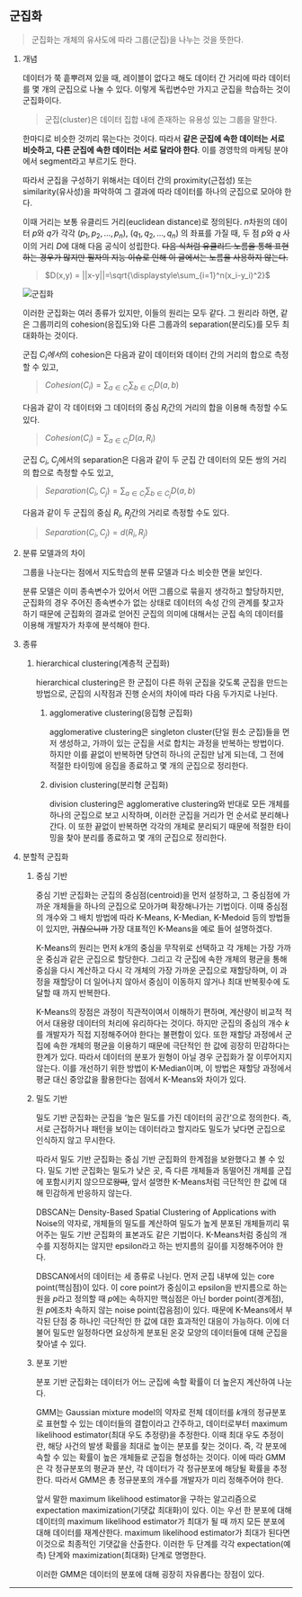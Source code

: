 ## 군집화

> 군집화는 개체의 유사도에 따라 그룹(군집)을 나누는 것을 뜻한다.

1. 개념

   데이터가 쭉 흩뿌려져 있을 때, 레이블이 없다고 해도 데이터 간 거리에 따라 데이터를 몇 개의 군집으로 나눌 수 있다. 이렇게 독립변수만 가지고 군집을 학습하는 것이 군집화이다.

   > 군집(cluster)은 데이터 집합 내에 존재하는 유용성 있는 그룹을 말한다.

   한마디로 비슷한 것끼리 묶는다는 것이다. 따라서 **같은 군집에 속한 데이터는 서로 비슷하고, 다른 군집에 속한 데이터는 서로 달라야 한다**. 이를 경영학의 마케팅 분야에서 segment라고 부르기도 한다.

   따라서 군집을 구성하기 위해서는 데이터 간의 proximity(근접성) 또는 similarity(유사성)을 파악하여 그 결과에 따라 데이터를 하나의 군집으로 모아야 한다.

   이때 거리는 보통 유클리드 거리(euclidean distance)로 정의된다. $n$차원의 데이터 $p$와 $q$가 각각 $(p_1, p_2, … , p_n)$, $(q_1, q_2, …, q_n)$ 의 좌표를 가질 때, 두 점 $p$와 $q$ 사이의 거리 $D$에 대해 다음 공식이 성립한다. ~~다음 식처럼 유클리드 노름을 통해 표현하는 경우가 많지만 필자의 지능 이슈로 인해 이 글에서는 노름을 사용하지 않는다.~~

   > $D(x,y) = ||x-y||=\sqrt{\displaystyle\sum_{i=1}^n(x_i-y_i)^2}$

   ![군집화](https://github.com/user-attachments/assets/0080383b-8b5c-422a-8192-8a7dde0c6ec7)

   이러한 군집화는 여러 종류가 있지만, 이들의 원리는 모두 같다. 그 원리라 하면, 같은 그룹끼리의 cohesion(응집도)와 다른 그룹과의 separation(분리도)를 모두 최대화하는 것이다.

   군집 $C_i에서$의 cohesion은 다음과 같이 데이터와 데이터 간의 거리의 합으로 측정할 수 있고,

   > $Cohesion(C_i) = \displaystyle\sum_{a∈C_i}\displaystyle\sum_{b∈C_i}D(a,b)$

   다음과 같이 각 데이터와 그 데이터의 중심 $R_i$간의 거리의 합을 이용해 측정할 수도 있다.

   > $Cohesion(C_i) = \displaystyle\sum_{a∈C_i}D(a, R_i)$

   군집 $C_i$, $C_j$에서의 separation은 다음과 같이 두 군집 간 데이터의 모든 쌍의 거리의 합으로 측정할 수도 있고,

   > $Separation(C_i, C_j) = \displaystyle\sum_{a∈C_i}\displaystyle\sum_{b∈C_j}D(a,b)$

   다음과 같이 두 군집의 중심 $R_i$, $R_j$간의 거리로 측정할 수도 있다.

   > $Separation(C_i, C_j) = d(R_i, R_j)$

2. 분류 모델과의 차이

   그룹을 나눈다는 점에서 지도학습의 분류 모델과 다소 비슷한 면을 보인다.

   분류 모델은 이미 종속변수가 있어서 어떤 그룹으로 묶을지 생각하고 할당하지만, 군집화의 경우 주어진 종속변수가 없는 상태로 데이터의 속성 간의 관계를 찾고자 하기 때문에 군집화의 결과로 얻어진 군집의 의미에 대해서는 군집 속의 데이터를 이용해 개발자가 차후에 분석해야 한다.

3. 종류

   1. hierarchical clustering(계층적 군집화)

      hierarchical clustering은 한 군집이 다른 하위 군집을 갖도록 군집을 만드는 방법으로, 군집의 시작점과 진행 순서의 차이에 따라 다음 두가지로 나뉜다.

      1. agglomerative clustering(응집형 군집화)

         agglomerative clustering은 singleton cluster(단일 원소 군집)들을 먼저 생성하고, 가까이 있는 군집을 서로 합치는 과정을 반복하는 방법이다. 하지만 이를 끝없이 반복하면 당연히 하나의 군집만 남게 되는데, 그 전에 적절한 타이밍에 응집을 종료하고 몇 개의 군집으로 정리한다.

      2. division clustering(분리형 군집화)

         division clustering은 agglomerative clustering와 반대로 모든 개체를 하나의 군집으로 보고 시작하며, 이러한 군집을 거리가 먼 순서로 분리해나간다. 이 또한 끝없이 반복하면 각각의 개체로 분리되기 때문에 적절한 타이밍을 찾아 분리를 종료하고 몇 개의 군집으로 정리한다.

4. 분할적 군집화

   1. 중심 기반

      중심 기반 군집화는 군집의 중심점(centroid)을 먼저 설정하고, 그 중심점에 가까운 개체들을 하나의 군집으로 모아가며 확장해나가는 기법이다. 이때 중심점의 개수와 그 배치 방법에 따라 K-Means, K-Median, K-Medoid 등의 방법들이 있지만, ~~귀찮으니까~~ 가장 대표적인 K-Means을 예로 들어 설명하겠다.

      K-Means의 원리는 먼저 $k$개의 중심을 무작위로 선택하고 각 개체는 가장 가까운 중심과 같은 군집으로 할당한다. 그리고 각 군집에 속한 개체의 평균을 통해 중심을 다시 계산하고 다시 각 개체의 가장 가까운 군집으로 재할당하며, 이 과정을 재할당이 더 일어나지 않아서 중심이 이동하지 않거나 최대 반복횟수에 도달할 때 까지 반복한다.

      K-Means의 장점은 과정이 직관적이여서 이해하기 편하며, 계산량이 비교적 적어서 대용량 데이터의 처리에 유리하다는 것이다. 하지만 군집의 중심의 개수 $k$를 개발자가 직접 지정해주어야 한다는 불편함이 있다. 또한 재할당 과정에서 군집에 속한 개체의 평균을 이용하기 때문에 극단적인 한 값에 굉장히 민감하다는 한계가 있다. 따라서 데이터의 분포가 원형이 아닐 경우 군집화가 잘 이루어지지 않는다. 이를 개선하기 위한 방법이 K-Median이며, 이 방법은 재할당 과정에서 평균 대신 중앙값을 활용한다는 점에서 K-Means와 차이가 있다.

   2. 밀도 기반

      밀도 기반 군집화는 군집을 ‘높은 밀도를 가진 데이터의 공간’으로 정의한다. 즉, 서로 근접하거나 패턴을 보이는 데이터라고 할지라도 밀도가 낮다면 군집으로 인식하지 않고 무시한다.

      따라서 밀도 기반 군집화는 중심 기반 군집화의 한계점을 보완했다고 볼 수 있다. 밀도 기반 군집화는 밀도가 낮은 곳, 즉 다른 개체들과 동떨어진 개체를 군집에 포함시키지 않으므로~~왕따~~, 앞서 설명한 K-Means처럼 극단적인 한 값에 대해 민감하게 반응하지 않는다.

      DBSCAN는 Density-Based Spatial Clustering of Applications with Noise의 약자로, 개체들의 밀도를 계산하여 밀도가 높게 분포된 개체들끼리 묶어주는 밀도 기반 군집화의 표본과도 같은 기법이다. K-Means처럼 중심의 개수를 지정하지는 않지만 epsilon라고 하는 반지름의 길이를 지정해주어야 한다.

      DBSCAN에서의 데이터는 세 종류로 나뉜다. 먼저 군집 내부에 있는 core point(핵심점)이 있다. 이 core point가 중심이고 epsilon을 반지름으로 하는 원을 $p$라고 정의할 때 $p$에는 속하지만 핵심점은 아닌 border point(경계점), 원 $p$에조차 속하지 않는 noise point(잡음점)이 있다. 때문에 K-Means에서 부각된 단점 중 하나인 극단적인 한 값에 대한 효과적인 대응이 가능하다. 이에 더불어 밀도만 일정하다면 요상하게 분포된 온갖 모양의 데이터들에 대해 군집을 찾아낼 수 있다.

   3. 분포 기반

      분포 기반 군집화는 데이터가 어느 군집에 속할 확률이 더 높은지 계산하여 나눈다.

      GMM는 Gaussian mixture model의 약자로 전체 데이터를 $k$개의 정규분포로 표현할 수 있는 데이터들의 결합이라고 간주하고, 데이터로부터 maximum likelihood estimator(최대 우도 추정량)을 추정한다. 이때 최대 우도 추정이란, 해당 사건의 발생 확률을 최대로 높이는 분포를 찾는 것이다. 즉, 각 분포에 속할 수 있는 확률이 높은 개체들로 군집을 형성하는 것이다. 이에 따라 GMM은 각 정규분포의 평균과 분산, 각 데이터가 각 정규분포에 해당될 확률을 추정한다. 따라서 GMM은 총 정규분포의 개수를 개발자가 미리 정해주어야 한다.

      앞서 말한 maximum likelihood estimator을 구하는 알고리즘으로 expectation maximization(기댓값 최대화)이 있다. 이는 우선 한 분포에 대해 데이터의 maximum likelihood estimator가 최대가 될 때 까지 모든 분포에 대해 데이터를 재계산한다. maximum likelihood estimator가 최대가 된다면 이것으로 최종적인 기댓값을 산출한다. 이러한 두 단계를 각각 expectation(예측) 단계와 maximization(최대화) 단계로 명명한다.

      이러한 GMM은 데이터의 분포에 대해 굉장히 자유롭다는 장점이 있다.

---
